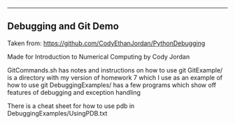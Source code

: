 ----------------------
Debugging and Git Demo
----------------------

Taken from:
https://github.com/CodyEthanJordan/PythonDebugging

Made for Introduction to Numerical Computing by Cody Jordan

GitCommands.sh has notes and instructions on how to use git
GitExample/ is a directory with my version of homework 7 which I use as an example of how to use git
DebuggingExamples/ has a few programs which show off features of debugging and exception handling

There is a cheat sheet for how to use pdb in DebuggingExamples/UsingPDB.txt
